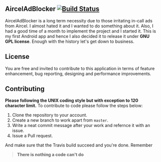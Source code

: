 AircelAdBlocker [![Build Status](https://travis-ci.org/gowthamgts/AircelAdBlocker.svg?branch=master)](https://travis-ci.org/gowthamgts/AircelAdBlocker)
---------------------
AircelAdBlocker is a long term necessity due to those irritating in-call ads from Aircel. I almost hated it and I wanted to do something about it. Also, I had a good time of a month to implement the project and I started it. This is my first Android app and hence I also decided it to release it under **GNU GPL license**. Enough with the history let's get down to business.

License
-------
You are free and invited to contribute to this application in terms of feature enhancement, bug reporting, designing and performance improvements.

Contributing
------------
**Please following the UNIX coding style but with exception to 120 character limit.** To contribute to code please follow the steps below:

1. Clone the repository to your account.
2. Create a new branch to work apart from `master`.
3. Write a neat commit message after your work and refernce it with an issue.
4. Issue a Pull request.

And make sure that the Travis build succeed and you're done. Remember
> **There is nothing a code can't do**
